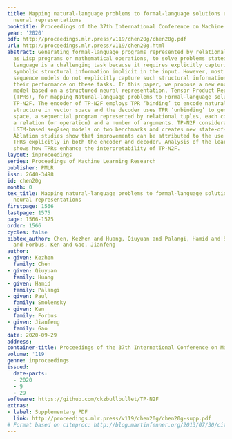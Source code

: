 ```yaml
---
title: Mapping natural-language problems to formal-language solutions using structured
  neural representations
booktitle: Proceedings of the 37th International Conference on Machine Learning
year: '2020'
pdf: http://proceedings.mlr.press/v119/chen20g/chen20g.pdf
url: http://proceedings.mlr.press/v119/chen20g.html
abstract: Generating formal-language programs represented by relational tuples, such
  as Lisp programs or mathematical operations, to solve problems stated in natural
  language is a challenging task because it requires explicitly capturing discrete
  symbolic structural information implicit in the input. However, most general neural
  sequence models do not explicitly capture such structural information, limiting
  their performance on these tasks. In this paper, we propose a new encoder-decoder
  model based on a structured neural representation, Tensor Product Representations
  (TPRs), for mapping Natural-language problems to Formal-language solutions, called
  TP-N2F. The encoder of TP-N2F employs TPR ‘binding’ to encode natural-language symbolic
  structure in vector space and the decoder uses TPR ‘unbinding’ to generate, in symbolic
  space, a sequential program represented by relational tuples, each consisting of
  a relation (or operation) and a number of arguments. TP-N2F considerably outperforms
  LSTM-based seq2seq models on two benchmarks and creates new state-of-the-art results.
  Ablation studies show that improvements can be attributed to the use of structured
  TPRs explicitly in both the encoder and decoder. Analysis of the learned structures
  shows how TPRs enhance the interpretability of TP-N2F.
layout: inproceedings
series: Proceedings of Machine Learning Research
publisher: PMLR
issn: 2640-3498
id: chen20g
month: 0
tex_title: Mapping natural-language problems to formal-language solutions using structured
  neural representations
firstpage: 1566
lastpage: 1575
page: 1566-1575
order: 1566
cycles: false
bibtex_author: Chen, Kezhen and Huang, Qiuyuan and Palangi, Hamid and Smolensky, Paul
  and Forbus, Ken and Gao, Jianfeng
author:
- given: Kezhen
  family: Chen
- given: Qiuyuan
  family: Huang
- given: Hamid
  family: Palangi
- given: Paul
  family: Smolensky
- given: Ken
  family: Forbus
- given: Jianfeng
  family: Gao
date: 2020-09-29
address: 
container-title: Proceedings of the 37th International Conference on Machine Learning
volume: '119'
genre: inproceedings
issued:
  date-parts:
  - 2020
  - 9
  - 29
software: https://github.com/ckzbullbullet/TP-N2F
extras:
- label: Supplementary PDF
  link: http://proceedings.mlr.press/v119/chen20g/chen20g-supp.pdf
# Format based on citeproc: http://blog.martinfenner.org/2013/07/30/citeproc-yaml-for-bibliographies/
---
```

